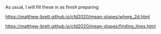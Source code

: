 As usual, I will fill these in as finish preparing

<https://matthew-brett.github.io/cfd2020/mean-slopes/where_2d.html>

<https://matthew-brett.github.io/cfd2020/mean-slopes/finding_lines.html>

 

 
